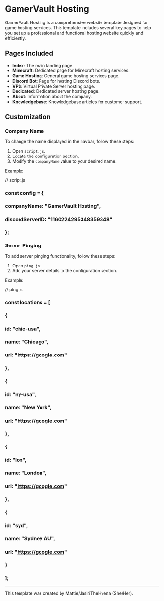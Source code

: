 # GamerVault Hosting

GamerVault Hosting is a comprehensive website template designed for game hosting services. This template includes several key pages to help you set up a professional and functional hosting website quickly and efficiently.

## Pages Included

- **Index**: The main landing page.
- **Minecraft**: Dedicated page for Minecraft hosting services.
- **Game Hosting**: General game hosting services page.
- **Discord Bot**: Page for hosting Discord bots.
- **VPS**: Virtual Private Server hosting page.
- **Dedicated**: Dedicated server hosting page.
- **About**: Information about the company.
- **Knowledgebase**: Knowledgebase articles for customer support.

## Customization

### Company Name

To change the name displayed in the navbar, follow these steps:

1. Open `script.js`.
2. Locate the configuration section.
3. Modify the `companyName` value to your desired name.

Example:

// script.js
### const config = {
###     companyName: "GamerVault Hosting",
###     discordServerID: "1160224295348359348"
### };

### Server Pinging

To add server pinging functionality, follow these steps:

1. Open `ping.js`.
2. Add your server details to the configuration section.

Example:

// ping.js
### const locations = [
###     {
###         id: "chic-usa",
###         name: "Chicago",
###         url: "https://google.com"
###     },
###     {
###         id: "ny-usa",
###         name: "New York",
###         url: "https://google.com"
###     },
###     {
###         id: "lon",
###         name: "London",
###         url: "https://google.com"
###     },
###     {
###         id: "syd",
###         name: "Sydney AU",
###         url: "https://google.com"
###     }
### ];

---

This template was created by Mattie/JasiriTheHyena (She/Her).
